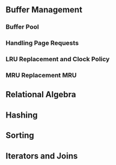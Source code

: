 ## Buffer Management
### Buffer Pool
### Handling Page Requests
### LRU Replacement and Clock Policy
### MRU Replacement  MRU
## Relational Algebra
## Hashing
## Sorting
## Iterators and Joins